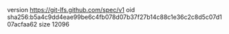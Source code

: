 version https://git-lfs.github.com/spec/v1
oid sha256:b5a4c9dd4eae99be6c4fb078d07b37f27b14c88c1e36c2c8d5c07d107acfaa62
size 12096
